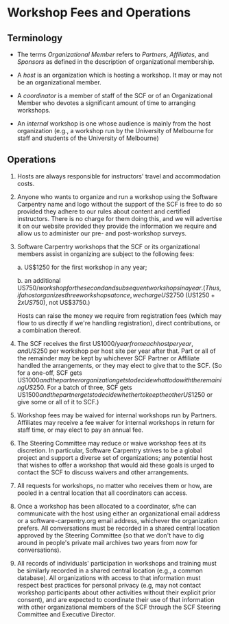 Workshop Fees and Operations
============================

Terminology
-----------

*   The terms *Organizational Member* refers to *Partners*,
    *Affiliates*, and *Sponsors* as defined in the description of
    organizational membership.

*   A *host* is an organization which is hosting a workshop.  It may or
    may not be an organizational member.

*   A *coordinator* is a member of staff of the SCF or of an
    Organizational Member who devotes a significant amount of time to
    arranging workshops.

*   An *internal* workshop is one whose audience is mainly from the host
    organization (e.g., a workshop run by the University of Melbourne
    for staff and students of the University of Melbourne)

Operations
----------

1.  Hosts are always responsible for instructors' travel and
    accommodation costs.

2.  Anyone who wants to organize and run a workshop using the Software
    Carpentry name and logo without the support of the SCF is free to
    do so provided they adhere to our rules about content and
    certified instructors. There is no charge for them doing this, and
    we will advertise it on our website provided they provide the
    information we require and allow us to administer our pre- and
    post-workshop surveys.

3.  Software Carpentry workshops that the SCF or its organizational
    members assist in organizing are subject to the following fees:

    a.  US$1250 for the first workshop in any year;

    b.  an additional US$750/workshop for the second and subsequent
        workshops in a year. (Thus, if a host organizes three
        workshops at once, we charge US$2750 (US$1250 + 2 x US$750),
        not US$3750.)

    Hosts can raise the money we require from registration fees (which
    may flow to us directly if we're handling registration), direct
    contributions, or a combination thereof.

4.  The SCF receives the first US$1000/year from each host per year,
    and US$250 per workshop per host site per year after that.  Part
    or all of the remainder may be kept by whichever SCF Partner or
    Affiliate handled the arrangements, or they may elect to give that
    to the SCF.  (So for a one-off, SCF gets US$1000 and the partner
    organization gets to decide what to do with the remaining US$250.
    For a batch of three, SCF gets US$1500 and the partner gets to
    decide whether to keep the other US$1250 or give some or all of it
    to SCF.)

5.  Workshop fees may be waived for internal workshops run by
    Partners.  Affiliates may receive a fee waiver for internal
    workshops in return for staff time, or may elect to pay an annual
    fee.

6.  The Steering Committee may reduce or waive workshop fees at its
    discretion.  In particular, Software Carpentry strives to be a
    global project and support a diverse set of organizations; any
    potential host that wishes to offer a workshop that would aid
    these goals is urged to contact the SCF to discuss waivers and
    other arrangements.

7.  All requests for workshops, no matter who receives them or how,
    are pooled in a central location that all coordinators can access.

8.  Once a workshop has been allocated to a coordinator, s/he can
    communicate with the host using either an organizational email
    address or a software-carpentry.org email address, whichever the
    organization prefers.  All conversations must be recorded in a
    shared central location approved by the Steering Committee (so
    that we don't have to dig around in people's private mail archives
    two years from now for conversations).

9.  All records of individuals' participation in workshops and
    training must be similarly recorded in a shared central location
    (e.g., a common database).  All organizations with access to that
    information must respect best practices for personal privacy (e.g,
    may not contact workshop participants about other activities
    without their explicit prior consent), and are expected to
    coordinate their use of that information with other organizational
    members of the SCF through the SCF Steering Committee and
    Executive Director.
